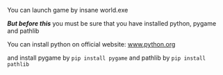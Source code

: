 You can launch game by insane world.exe

***But before this*** 
you must be sure that you have installed python, pygame and pathlib

You can install python on official website: www.python.org

and install pygame by `pip install pygame` and pathlib by `pip install pathlib`
